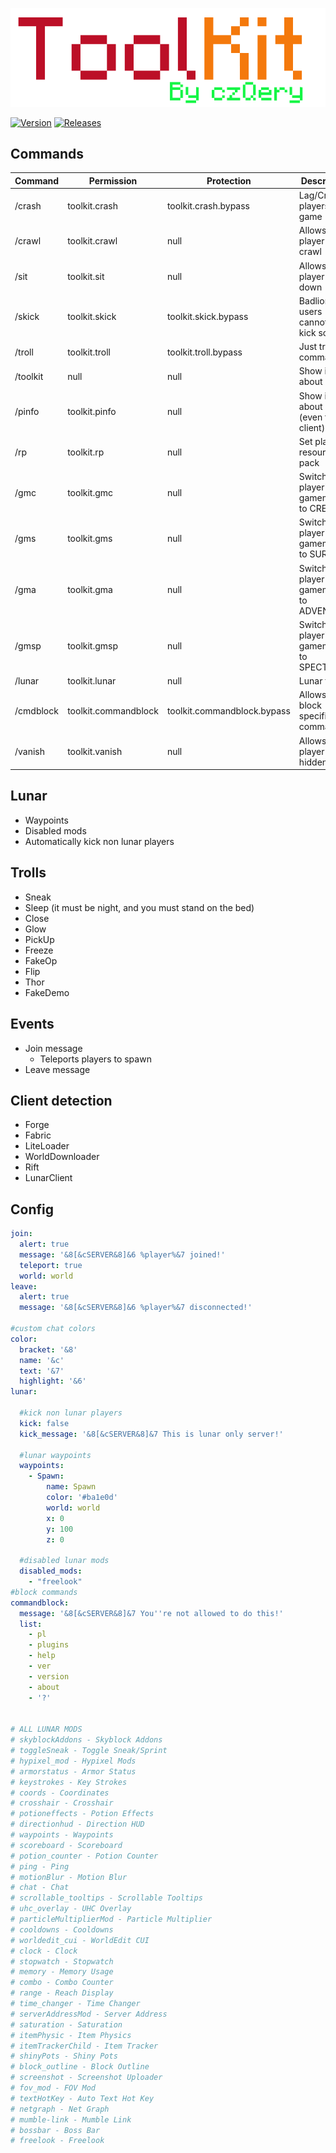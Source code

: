 <p align="center">
    <img src="https://github.com/czQery/ToolKit/blob/master/banner.png?raw=true">
</p>

[![Version](https://img.shields.io/badge/version-v3.4-informational.svg)](https://github.com/czQery/ToolKit/releases)
[![Releases](https://img.shields.io/badge/download-1.19-brightgreen.svg)](https://github.com/czQery/ToolKit/releases/latest/download/ToolKit-3.4.jar)

## Commands

| Command           | Permission                  | Protection                  | Description                                   |
| ----------------- | --------------------------- | --------------------------- | --------------------------------------------- |
| /crash            | toolkit.crash               | toolkit.crash.bypass        | Lag/Crash players game                        |
| /crawl            | toolkit.crawl               | null                        | Allows the player to crawl                    |
| /sit              | toolkit.sit                 | null                        | Allows the player to sit down                 |
| /skick            | toolkit.skick               | toolkit.skick.bypass        | Badlion users cannot exit kick screen         |
| /troll            | toolkit.troll               | toolkit.troll.bypass        | Just troll command :)                         |
| /toolkit          | null                        | null                        | Show info about plugin                        |
| /pinfo            | toolkit.pinfo               | null                        | Show info about player (even their client)    |
| /rp               | toolkit.rp                  | null                        | Set player's resource pack                    |
| /gmc              | toolkit.gmc                 | null                        | Switch player's gamemode to CREATIVE          |
| /gms              | toolkit.gms                 | null                        | Switch player's gamemode to SURVIVAL          |
| /gma              | toolkit.gma                 | null                        | Switch player's gamemode to ADVENTURE         |
| /gmsp             | toolkit.gmsp                | null                        | Switch player's gamemode to SPECTATOR         |
| /lunar            | toolkit.lunar               | null                        | Lunar tools                                   |
| /cmdblock         | toolkit.commandblock        | toolkit.commandblock.bypass | Allows to block specific commands             |
| /vanish           | toolkit.vanish              | null                        | Allows the player to be hidden                    |

## Lunar

- Waypoints
- Disabled mods
- Automatically kick non lunar players

## Trolls

- Sneak
- Sleep (it must be night, and you must stand on the bed)
- Close
- Glow
- PickUp
- Freeze
- FakeOp
- Flip
- Thor
- FakeDemo

## Events

- Join message
    - Teleports players to spawn
- Leave message

## Client detection

- Forge
- Fabric
- LiteLoader
- WorldDownloader
- Rift
- LunarClient

## Config

```yml
join:
  alert: true
  message: '&8[&cSERVER&8]&6 %player%&7 joined!'
  teleport: true
  world: world
leave:
  alert: true
  message: '&8[&cSERVER&8]&6 %player%&7 disconnected!'
  
#custom chat colors
color:
  bracket: '&8'
  name: '&c'
  text: '&7'
  highlight: '&6'
lunar:
  
  #kick non lunar players
  kick: false
  kick_message: '&8[&cSERVER&8]&7 This is lunar only server!'
  
  #lunar waypoints
  waypoints:
    - Spawn:
        name: Spawn
        color: '#ba1e0d'
        world: world
        x: 0
        y: 100
        z: 0
        
  #disabled lunar mods
  disabled_mods:
    - "freelook"
#block commands
commandblock:
  message: '&8[&cSERVER&8]&7 You''re not allowed to do this!'
  list:
    - pl
    - plugins
    - help
    - ver
    - version
    - about
    - '?'


# ALL LUNAR MODS
# skyblockAddons - Skyblock Addons
# toggleSneak - Toggle Sneak/Sprint
# hypixel_mod - Hypixel Mods
# armorstatus - Armor Status
# keystrokes - Key Strokes
# coords - Coordinates
# crosshair - Crosshair
# potioneffects - Potion Effects
# directionhud - Direction HUD
# waypoints - Waypoints
# scoreboard - Scoreboard
# potion_counter - Potion Counter
# ping - Ping
# motionBlur - Motion Blur
# chat - Chat
# scrollable_tooltips - Scrollable Tooltips
# uhc_overlay - UHC Overlay
# particleMultiplierMod - Particle Multiplier
# cooldowns - Cooldowns
# worldedit_cui - WorldEdit CUI
# clock - Clock
# stopwatch - Stopwatch
# memory - Memory Usage
# combo - Combo Counter
# range - Reach Display
# time_changer - Time Changer
# serverAddressMod - Server Address
# saturation - Saturation
# itemPhysic - Item Physics
# itemTrackerChild - Item Tracker
# shinyPots - Shiny Pots
# block_outline - Block Outline
# screenshot - Screenshot Uploader
# fov_mod - FOV Mod
# textHotKey - Auto Text Hot Key
# netgraph - Net Graph
# mumble-link - Mumble Link
# bossbar - Boss Bar
# freelook - Freelook
```
